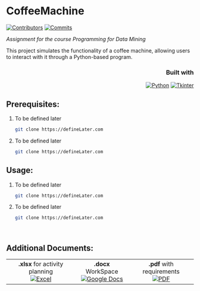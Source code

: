 # CoffeeMachine
[![Contributors][contributors-shield]][contributors-url]
[![Commits][commits-shield]][commits-url]

*Assignment for the course Programming for Data Mining*

This project simulates the functionality of a coffee machine, allowing users to interact with it through a Python-based program.


<div align="right">

### Built with
[![Python](https://img.shields.io/badge/Python-3776AB?style=for-the-badge&logo=python&logoColor=FFD43B&labelColor=3776AB)](https://www.python.org/)
[![Tkinter](https://img.shields.io/badge/Tkinter-3776AB?style=for-the-badge&logo=python&logoColor=FFD43B&labelColor=3776AB)](#)

</div>


## Prerequisites:
1. To be defined later
      ```sh
   git clone https://defineLater.com
   ```
2. To be defined later
      ```sh
   git clone https://defineLater.com
   ```

## Usage:
1. To be defined later
    ```sh
   git clone https://defineLater.com
   ```
2. To be defined later
      ```sh
   git clone https://defineLater.com
   ```

<br>

## Additional Documents:
<div align="center">
  <table border="0">
    <tr>
      <td align="center"><b>.xlsx</b> for activity planning<br>
        <a href="https://iteso01-my.sharepoint.com/:x:/g/personal/ximena_isaac_iteso_mx/ETMmDvcbzeZHqQav5zfASLgBkMVAIMRTFPJ1O2mdWIvK2A?email=ximena.isaac%40iteso.mx&e=81gTWw">
          <img src="https://img.icons8.com/color/48/000000/microsoft-excel-2019.png" alt="Excel"/>
        </a>
      </td>
            <td align="center"><b>.docx</b> WorkSpace<br>
        <a href="https://docs.google.com/document/d/1ilDolStLEwN86UfzgcZOOWeJsDL3MNX-WicwDoXbGHk/edit?tab=t.0">
          <img src="https://img.icons8.com/color/48/000000/google-docs.png" alt="Google Docs"/>
        </a>
      </td>
      <td align="center"><b>.pdf</b> with requirements<br>
        <a href="https://docs.google.com/document/d/1ilDolStLEwN86UfzgcZOOWeJsDL3MNX-WicwDoXbGHk/edit?tab=t.0">
          <img src="https://img.icons8.com/color/48/000000/pdf.png" alt="PDF"/>
        </a>
      </td>
    </tr>
  </table>
</div>









[contributors-shield]: https://img.shields.io/github/contributors/xisaach03/CoffeeMachine.svg?style=for-the-badge
[contributors-url]: https://github.com/xisaach03/CoffeeMachine/graphs/contributors
[commits-shield]: https://img.shields.io/github/commit-activity/m/xisaach03/CoffeeMachine?style=for-the-badge
[commits-url]: https://github.com/xisaach03/CoffeeMachine/graphs/commit-activity
